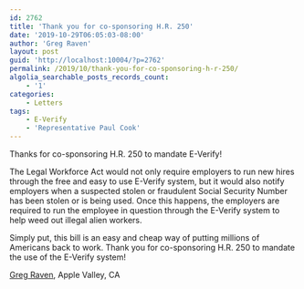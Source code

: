 ```yaml
---
id: 2762
title: 'Thank you for co-sponsoring H.R. 250'
date: '2019-10-29T06:05:03-08:00'
author: 'Greg Raven'
layout: post
guid: 'http://localhost:10004/?p=2762'
permalink: /2019/10/thank-you-for-co-sponsoring-h-r-250/
algolia_searchable_posts_records_count:
    - '1'
categories:
    - Letters
tags:
    - E-Verify
    - 'Representative Paul Cook'
---
```


Thanks for co-sponsoring H.R. 250 to mandate E-Verify!

The Legal Workforce Act would not only require employers to run new hires through the free and easy to use E-Verify system, but it would also notify employers when a suspected stolen or fraudulent Social Security Number has been stolen or is being used. Once this happens, the employers are required to run the employee in question through the E-Verify system to help weed out illegal alien workers.

Simply put, this bill is an easy and cheap way of putting millions of Americans back to work. Thank you for co-sponsoring H.R. 250 to mandate the use of the E-Verify system!

[Greg Raven](https://www.gregraven.org/), Apple Valley, CA